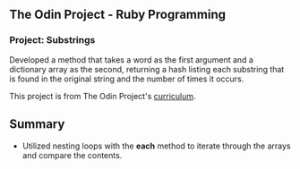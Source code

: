 ## The Odin Project - Ruby Programming 
### Project: Substrings 

Developed a method that takes a word as the first argument and a dictionary array as the second, returning a hash listing each substring that is found in the original string and the number of times it occurs. 

This project is from The Odin Project's [curriculum](https://www.theodinproject.com/courses/ruby-programming/lessons/sub-strings?ref=lnav).


## Summary 
* Utilized nesting loops with the **each** method to iterate through the arrays and compare the contents. 
